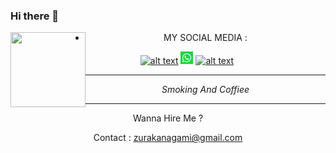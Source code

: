 ### Hi there 👋

<img src="https://avatars.githubusercontent.com/u/69158355?v=4" width="120" height="120" align="left">
<center>


* MY SOCIAL MEDIA :

<a href="https://Instagram.com/yayanxd_"><img src="https://upload.wikimedia.org/wikipedia/commons/9/95/Instagram_logo_2022.svg" alt="alt text" width="20" height="20"></a> 
<a href="https://wa.me/6281221523195?text=Asalamualaikum+bang"><img src="https://github.com/Yayan-XD/Yayan-XD/blob/master/img/whatsapp.png" alt="alt text" width="20" height="20"></a>
<a href="https://www.facebook.com/Yayanxyz"><img src="https://upload.wikimedia.org/wikipedia/commons/5/51/Facebook_f_logo_%282019%29.svg" alt="alt text" width="20" height="20"></a>
&nbsp;&nbsp;     &nbsp;&nbsp;    &nbsp;&nbsp;   &nbsp;&nbsp;   &nbsp;&nbsp;   
___
_Smoking And Coffiee_
___


Wanna Hire Me ? 

Contact : zurakanagami@gmail.com
